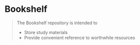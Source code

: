 # Bookshelf
> The Bookshelf repository is intended to
> - Store study materials
> - Provide convenient reference to worthwhile resources

